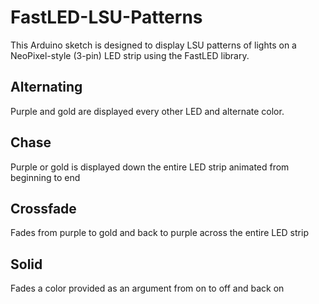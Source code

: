 # FastLED-LSU-Patterns
This Arduino sketch is designed to display LSU patterns of lights on a NeoPixel-style (3-pin) LED strip using the FastLED library. 
## Alternating
Purple and gold are displayed every other LED and alternate color.
## Chase
Purple or gold is displayed down the entire LED strip animated from beginning to end
## Crossfade
Fades from purple to gold and back to purple across the entire LED strip
## Solid
Fades a color provided as an argument from on to off and back on
